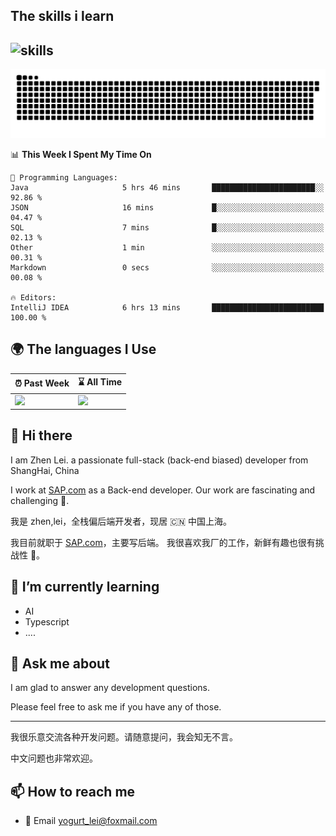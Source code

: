 ## The skills i learn

![skills](https://skillicons.dev/icons?i=js,ts,nodejs,androidstudio,apple,azure,bash,discord,docker,django,eclipse,express,git,github,githubactions,gitlab,gmail,go,gradle,grafana,idea,ai,java,jenkins,jest,jquery,kafka,kubernetes,linux,md,maven,mongodb,mysql,nestjs,nginx,notion,npm,obsidian,postgres,postman,powershell,prometheus,pycharm,py,redis,regex,spring,sqlite,stackoverflow,sublime,scala,selenium,svg,swift,vscode,vite,vitest,vue,webstorm,yarn)
---

[![](https://raw.githubusercontent.com/Yogurt-lei/Yogurt-lei/main/github-snake.svg)](https://github.com/Yogurt-lei)

<!--START_SECTION:waka-->
📊 **This Week I Spent My Time On** 

```text
💬 Programming Languages: 
Java                     5 hrs 46 mins       ███████████████████████░░   92.86 % 
JSON                     16 mins             █░░░░░░░░░░░░░░░░░░░░░░░░   04.47 % 
SQL                      7 mins              █░░░░░░░░░░░░░░░░░░░░░░░░   02.13 % 
Other                    1 min               ░░░░░░░░░░░░░░░░░░░░░░░░░   00.31 % 
Markdown                 0 secs              ░░░░░░░░░░░░░░░░░░░░░░░░░   00.08 % 

🔥 Editors: 
IntelliJ IDEA            6 hrs 13 mins       █████████████████████████   100.00 % 
```


<!--END_SECTION:waka-->


## 🌍 The languages I Use

| ⏰ Past Week                                                                                                                                                  | ⌛️ All Time                                                                                                                                                  |
| :------------------------------------------------------------------------------------------------------------------------------------------------------------ | :------------------------------------------------------------------------------------------------------------------------------------------------------------ |
| <a href="https://wakatime.com/@9a64fd4e-85ff-48a6-a0c1-e09ecd80bab9"> <img src="https://wakatime.com/share/@9a64fd4e-85ff-48a6-a0c1-e09ecd80bab9/5f97c4a7-f918-43db-bace-c48898f1cd61.svg" height="300px"></a> | <a href="https://wakatime.com/@9a64fd4e-85ff-48a6-a0c1-e09ecd80bab9"><img src="https://wakatime.com/share/@9a64fd4e-85ff-48a6-a0c1-e09ecd80bab9/455e730b-0452-4b83-9bc2-fb46e42553a7.svg" height="300px"></a> |

## 👋 Hi there

I am Zhen Lei. a passionate full-stack (back-end biased) developer from ShangHai, China

I work at [SAP.com](https://www.sap.com) as a Back-end developer.
Our work are fascinating and challenging 💪.

我是 zhen,lei，全栈偏后端开发者，现居 🇨🇳 中国上海。

我目前就职于 [SAP.com](https://www.sap.cn)，主要写后端。
我很喜欢我厂的工作，新鲜有趣也很有挑战性 💪。

## 🌱 I’m currently learning

- AI
- Typescript
- ....

## 💬 Ask me about

I am glad to answer any development questions.

Please feel free to ask me if you have any of those.

---

我很乐意交流各种开发问题。请随意提问，我会知无不言。

中文问题也非常欢迎。

## 📫 How to reach me

- 📧 Email [yogurt_lei@foxmail.com](mailto:yogurt_lei@foxmail.com)
